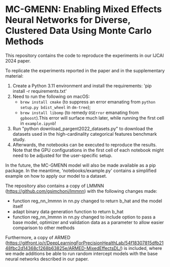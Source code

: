 # MC-GMENN: Enabling Mixed Effects Neural Networks for Diverse, Clustered Data Using Monte Carlo Methods

This repository contains the code to reproduce the experiments in our IJCAI 2024 paper. 

To replicate the experiments reported in the paper and in the supplementary material:
1. Create a Python 3.11 environment and install the requirements: 'pip install -r requirements.txt'
2. Need to run the following on macOS: 
    - `brew install cmake` (to suppress an error emanating from `python setup.py bdist_wheel` in `dm-tree`); 
    - `brew install libomp` (to remedy `OSError` emanating from `gpboost`).This error will surface much later, while running the first cell in `example.ipynb`!
3. Run "python download_pargent2022_datasets.py" to download the datasets used in the high-cardinality categorical features benchmark study.
4. Afterwards, the notebooks can be executed to reproduce the results. Note that the GPU configurations in the first cell of each notebook might need to be adjusted for the user-specific setup. 

In the future, the MC-GMENN model will also be made available as a pip package. In the meantime, 'notebooks/example.py' contains a simplified example on how to apply our model to a dataset.

The repository also contains a copy of LMMNN (https://github.com/gsimchoni/lmmnn) with the following changes made:
- function reg_nn_lmmnn in nn.py changed to return b_hat and the model itself
- adapt binary data generation function to return b_hat
- function reg_nn_lmmnn in nn.py changed to include option to pass a base model, optimizer and validation data as a parameter to allow easier comparison to other methods 

Furthermore, a copy of ARMED (https://gitfront.io/r/DeepLearningForPrecisionHealthLab/54f18307815dfb2148fbc2d14368c1268b63825e/ARMED-MixedEffectsDL/) is included, where we made additions be able to run random intercept models with the base neural networks described in our paper.
